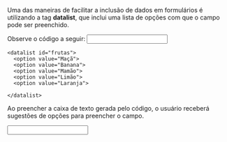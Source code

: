 Uma das maneiras de facilitar a inclusão de dados em formulários
é utilizando a tag <b>datalist</b>, que inclui uma lista de opções
com que o campo pode ser preenchido.

Observe o código a seguir:
	<input list="frutas">
	
	<datalist id="frutas">
	  <option value="Maçã">
	  <option value="Banana">
	  <option value="Mamão">
	  <option value="Limão">
	  <option value="Laranja">

	</datalist>

Ao preencher a caixa de texto gerada pelo código, o usuário receberá
sugestões de opções para preencher o campo.

<input list="frutas">

<datalist id="frutas">
  <option value="Maçã">
  <option value="Banana">
  <option value="Mamão">
  <option value="Limão">
  <option value="Laranja">

</datalist>
